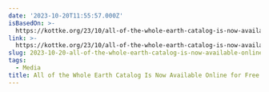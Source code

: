 ```yaml
---
date: '2023-10-20T11:55:57.000Z'
isBasedOn: >-
  https://kottke.org/23/10/all-of-the-whole-earth-catalog-is-now-available-online-for-free
link: >-
  https://kottke.org/23/10/all-of-the-whole-earth-catalog-is-now-available-online-for-free
slug: 2023-10-20-all-of-the-whole-earth-catalog-is-now-available-online-for-free
tags:
  - Media
title: All of the Whole Earth Catalog Is Now Available Online for Free
---
```



